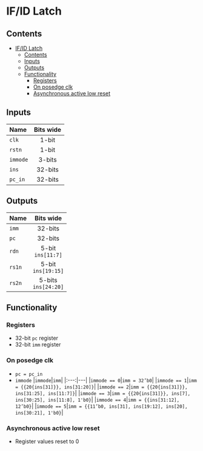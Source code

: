 # IF/ID Latch #

## Contents
- [IF/ID Latch](#ifid-latch)
  - [Contents](#contents)
  - [Inputs](#inputs)
  - [Outputs](#outputs)
  - [Functionality](#functionality)
    - [Registers](#registers)
    - [On posedge clk](#on-posedge-clk)
    - [Asynchronous active low reset](#asynchronous-active-low-reset)

## Inputs
|Name|Bits wide|
|:---|:---:|
|```clk```|1-bit|
|```rstn```|1-bit| 
|```immode```|3-bits|
|```ins```|32-bits| 
|```pc_in```|32-bits|


## Outputs
|Name|Bits wide|
|:---|:---:|
|```imm```|32-bits|
|```pc```|32-bits|
|```rdn```|5-bit <br /> ```ins[11:7]```|
|```rs1n```|5-bit <br /> ```ins[19:15]```|
|```rs2n```|5-bits <br /> ```ins[24:20]```|


## Functionality
### Registers
  - 32-bit ```pc``` register
  - 32-bit ```imm``` register
### On posedge clk
  - ```pc = pc_in```
  - ```immode```
    |```immode```|```imm```|
    |:---:|---|
    |```immode == 0```|```imm = 32’b0```|
    |```immode == 1```|```imm = {{20{ins[31]}}, ins[31:20]}```|
    |```immode == 2```|```imm = {{20{ins[31]}}, ins[31:25], ins[11:7]}```|
    |```immode == 3```|```imm = {{20{ins[31]}}, ins[7], ins[30:25], ins[11:8], 1'b0}```|
    |```immode == 4```|```imm = {{ins[31:12], 12’b0}```|
    |```immode == 5```|```imm = {{11’b0, ins[31], ins[19:12], ins[20], ins[30:21], 1'b0}```|
### Asynchronous active low reset
  - Register values reset to 0
